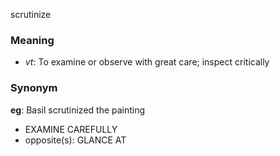 scrutinize
### Meaning
+ _vt_: To examine or observe with great care; inspect critically

### Synonym

__eg__: Basil scrutinized the painting

+ EXAMINE CAREFULLY
+ opposite(s): GLANCE AT


